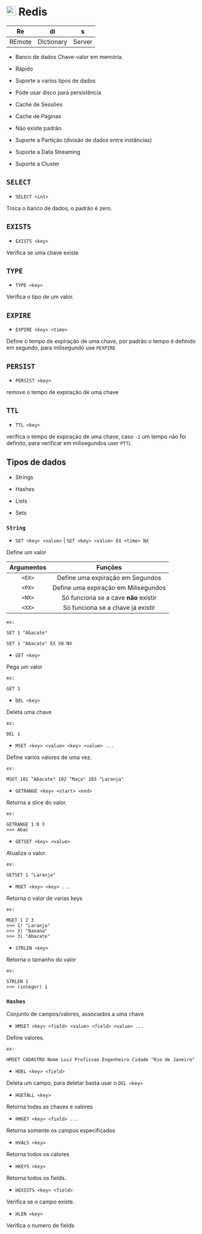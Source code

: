# <img src="https://cdn.jsdelivr.net/gh/devicons/devicon/icons/redis/redis-original.svg" width="25px"> Redis

|Re|di|s|
|:---:|:---:|:---:|
|REmote|DIctionary|Server|

- Banco de dados Chave-valor em memória.

- Rápido

- Suporte a varios tipos de dados

- Pode usar disco para persistência

- Cache de Sessões

- Cache de Páginas

- Não existe padrão

- Suporte a Partição (divisão de dados entre instâncias)

- Suporte a Data Streaming

- Suporte a Cluster

## `SELECT`

- `SELECT <int>`

Troca o banco de dados, o padrão é zero.

## `EXISTS`

- `EXISTS <key>`

Verifica se uma chave existe

## `TYPE`

- `TYPE <key>`

Verifica o tipo de um valor.

## `EXPIRE`

- `EXPIRE <key> <time>`

Define o tempo de expiração de uma chave, por padrão o tempo é definido em segundo, para milisegundo use `PEXPIRE`

## `PERSIST`

- `PERSIST <key>`

remove o tempo de expiração de uma chave

## `TTL`

- `TTL <key>`

verifica o tempo de expiração de uma chave, caso `-1` um tempo não foi definito, para verificar em milisegundos user `PTTL`

## Tipos de dados

- Strings

- Hashes

- Lists

- Sets

### `String`

- `SET <key> <value>` | `SET <key> <value> EX <time> NX`

Define um valor

|Argumentos|Funções|
|:---:|:---:|
|`<EX>`|Define uma expiração em Segundos|
|`<PX>`|Define uma expiração em Milisegundos|
|`<NX>`|Só funciona se a cave **não** existir|
|`<XX>`|Só funciona se a chave já existir|

`ex:`

```shell
SET 1 "Abacate"
```

```shell
SET 1 "Abacate" EX 50 NX
```

- `GET <key>`

Pega um valor


`ex:`

```shell
GET 1
```

- `DEL <key>`

Deleta uma chave

`ex:`

```shell
DEL 1
```

- `MSET <key> <value> <key> <value> ...`

Define varios valores de uma vez.

`ex:`

```shell
MSET 101 "Abacate" 102 "Maça" 103 "Laranja"
```

- `GETRANGE <key> <start> <end>`

Retorna a slice do valor.

`ex:`

```shell
GETRANGE 1 0 3
>>> Abac
```

- `GETSET <key> <value>`

Atualiza o valor.

`ex:`

```shell
GETSET 1 "Laranja"
```

- `MGET <key> <key> ...`

Retorna o valor de varias keys

`ex:`

```shell
MGET 1 2 3
>>> 1) "Laranja"
>>> 2) "Banana"
>>> 3) "Abacate"
```

- `STRLEN <key>`

Retorna o tamanho do valor

`ex:`

```shell
STRLEN 1
>>> (integer) 1
```

### `Hashes`

Conjunto de campos/valores, associados a uma chave

- `HMSET <key> <field> <value> <field> <value> ...`

Define valores.

`ex:`

```shell
HMSET CADASTRO Nome Luiz Profissao Engenheiro Cidade "Rio de Janeiro"
```

- `HDEL <key> <field>`

Deleta um campo, para deletar basta usar o `DEL <key>`

- `HGETALL <key>`

Retorna todas as chaves e valores

- `HMGET <key> <field> ...`

Retorna somente os campos especificados

- `HVALS <key>`

Retorna todos os calores

- `HKEYS <key>`

Retorna todos os fields.

- `HEXISTS <key> <field>`

Verifica se o campo existe.

- `HLEN <key>`

Verifica o numero de fields